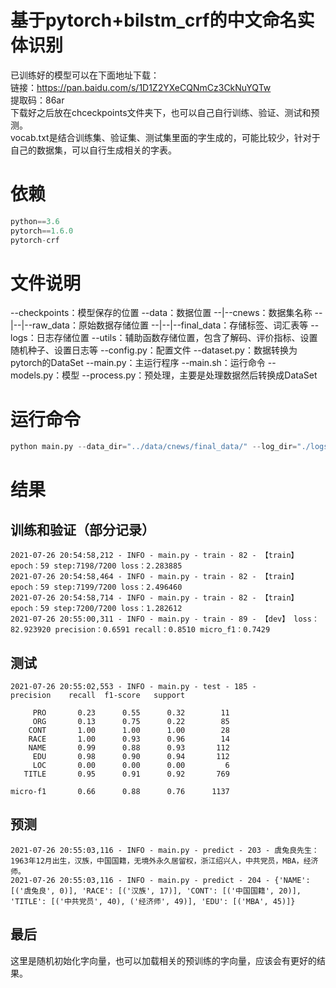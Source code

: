 # 基于pytorch+bilstm_crf的中文命名实体识别
已训练好的模型可以在下面地址下载：<br>
链接：<a href="https://pan.baidu.com/s/1D1Z2YXeCQNmCz3CkNuYQTw">https://pan.baidu.com/s/1D1Z2YXeCQNmCz3CkNuYQTw</a><br>
提取码：86ar<br>
下载好之后放在chceckpoints文件夹下，也可以自己自行训练、验证、测试和预测。<br>
vocab.txt是结合训练集、验证集、测试集里面的字生成的，可能比较少，针对于自己的数据集，可以自行生成相关的字表。


# 依赖
```python
python==3.6
pytorch==1.6.0
pytorch-crf
```

# 文件说明
--checkpoints：模型保存的位置
--data：数据位置
--|--cnews：数据集名称
--|--|--raw_data：原始数据存储位置
--|--|--final_data：存储标签、词汇表等
--logs：日志存储位置
--utils：辅助函数存储位置，包含了解码、评价指标、设置随机种子、设置日志等
--config.py：配置文件
--dataset.py：数据转换为pytorch的DataSet
--main.py：主运行程序
--main.sh：运行命令
--models.py：模型
--process.py：预处理，主要是处理数据然后转换成DataSet

# 运行命令
```python
python main.py --data_dir="../data/cnews/final_data/" --log_dir="./logs/" --output_dir="./checkpoints/" --num_tags=33 --seed=123 --gpu_ids="0" --max_seq_len=128 --lr=3e-5 --train_batch_size=32 --train_epochs=3 --eval_batch_size=32 --dropout=0.3 --dropout2=0.5  --hidden_size=128
```

# 结果
## 训练和验证（部分记录）
```
2021-07-26 20:54:58,212 - INFO - main.py - train - 82 - 【train】 epoch：59 step:7198/7200 loss：2.283885
2021-07-26 20:54:58,464 - INFO - main.py - train - 82 - 【train】 epoch：59 step:7199/7200 loss：2.496460
2021-07-26 20:54:58,714 - INFO - main.py - train - 82 - 【train】 epoch：59 step:7200/7200 loss：1.282612
2021-07-26 20:55:00,311 - INFO - main.py - train - 89 - 【dev】 loss：82.923920 precision：0.6591 recall：0.8510 micro_f1：0.7429
```
## 测试
```
2021-07-26 20:55:02,553 - INFO - main.py - test - 185 -           precision    recall  f1-score   support

     PRO       0.23      0.55      0.32        11
     ORG       0.13      0.75      0.22        85
    CONT       1.00      1.00      1.00        28
    RACE       1.00      0.93      0.96        14
    NAME       0.99      0.88      0.93       112
     EDU       0.98      0.90      0.94       112
     LOC       0.00      0.00      0.00         6
   TITLE       0.95      0.91      0.92       769

micro-f1       0.66      0.88      0.76      1137
```
## 预测
```
2021-07-26 20:55:03,116 - INFO - main.py - predict - 203 - 虞兔良先生：1963年12月出生，汉族，中国国籍，无境外永久居留权，浙江绍兴人，中共党员，MBA，经济师。
2021-07-26 20:55:03,116 - INFO - main.py - predict - 204 - {'NAME': [('虞兔良', 0)], 'RACE': [('汉族', 17)], 'CONT': [('中国国籍', 20)], 'TITLE': [('中共党员', 40), ('经济师', 49)], 'EDU': [('MBA', 45)]}
```

## 最后
这里是随机初始化字向量，也可以加载相关的预训练的字向量，应该会有更好的结果。